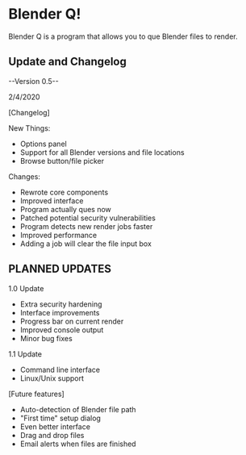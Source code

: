 # Blender Q!
Blender Q is a program that allows you to que Blender files to render.


## Update and Changelog ##
--Version 0.5--

2/4/2020

[Changelog]

New Things:
 + Options panel
 + Support for all Blender versions and file locations
 + Browse button/file picker
 
Changes:
 + Rewrote core components
 + Improved interface
 + Program actually ques now
 + Patched potential security vulnerabilities
 + Program detects new render jobs faster
 + Improved performance
 + Adding a job will clear the file input box


## PLANNED UPDATES ##

1.0 Update
 + Extra security hardening
 + Interface improvements
 + Progress bar on current render
 + Improved console output
 + Minor bug fixes

1.1 Update
 + Command line interface
 + Linux/Unix support

[Future features]
 + Auto-detection of Blender file path
 + "First time" setup dialog
 + Even better interface
 + Drag and drop files
 + Email alerts when files are finished
